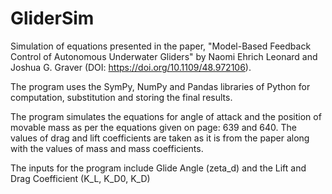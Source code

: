 # GliderSim

Simulation of equations presented in the paper, "Model-Based Feedback Control of Autonomous Underwater Gliders" by Naomi Ehrich Leonard and Joshua G. Graver (DOI: https://doi.org/10.1109/48.972106).

The program uses the SymPy, NumPy and Pandas libraries of Python for computation, substitution and storing the final results.

The program simulates the equations for angle of attack and the position of movable mass as per the equations given on page: 639 and 640. The values of drag and lift coefficients are taken as it is from the paper along with the values of mass and mass coefficients.

The inputs for the program include Glide Angle (zeta_d) and the Lift and Drag Coefficient (K_L, K_D0, K_D)





